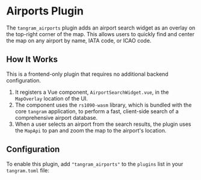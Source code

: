 # Airports Plugin

The `tangram_airports` plugin adds an airport search widget as an overlay on the top-right corner of the map. This allows users to quickly find and center the map on any airport by name, IATA code, or ICAO code.

## How It Works

This is a frontend-only plugin that requires no additional backend configuration.

1. It registers a Vue component, `AirportSearchWidget.vue`, in the `MapOverlay` location of the UI.
2. The component uses the `rs1090-wasm` library, which is bundled with the core `tangram` application, to perform a fast, client-side search of a comprehensive airport database.
3. When a user selects an airport from the search results, the plugin uses the `MapApi` to pan and zoom the map to the airport's location.

## Configuration

To enable this plugin, add `"tangram_airports"` to the `plugins` list in your `tangram.toml` file:
